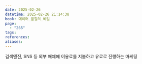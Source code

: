```yaml
---
date: 2025-02-26
datetime: 2025-02-26 21:14:38
book: 데이터_품질의_비밀
page:
  - "265"
tags: 
references: 
aliases:
---
```

검색엔진, SNS 등 외부 매체에 이용료를 지불하고 유료로 진행하는 마케팅